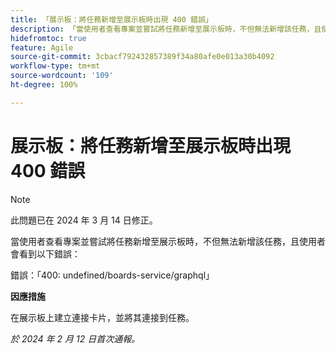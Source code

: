 ```yaml
---
title: 「展示板：將任務新增至展示板時出現 400 錯誤」
description: 「當使用者查看專案並嘗試將任務新增至展示板時，不但無法新增該任務，且使用者會看到錯誤。此問題有解決辦法。」
hidefromtoc: true
feature: Agile
source-git-commit: 3cbacf792432857389f34a80afe0e013a30b4092
workflow-type: tm+mt
source-wordcount: '109'
ht-degree: 100%

---
```



# 展示板：將任務新增至展示板時出現 400 錯誤

>[!NOTE]
>
>此問題已在 2024 年 3 月 14 日修正。

當使用者查看專案並嘗試將任務新增至展示板時，不但無法新增該任務，且使用者會看到以下錯誤：

錯誤：「400: undefined/boards-service/graphql」

**因應措施**

在展示板上建立連接卡片，並將其連接到任務。

_於 2024 年 2 月 12 日首次通報。_
